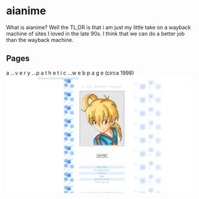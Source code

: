 # aianime

What is aianime? Well the TL;DR is that i am just my little take on a wayback machine of sites I loved in the late 90s. I think that we can do a better job than the wayback machine.

## Pages
a ...v e r y ...p a t h e t i c ...w e b p a g e  (circa 1998)
<img src=foam.simplenet.com-1998.png>
